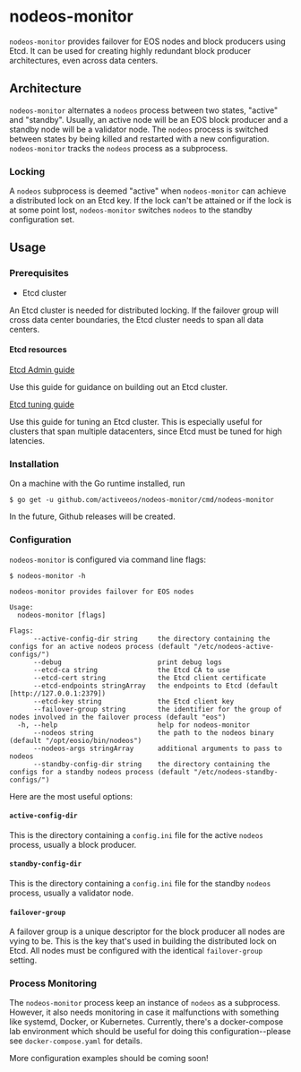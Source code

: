 # nodeos-monitor

`nodeos-monitor` provides failover for EOS nodes and block producers
using Etcd. It can be used for creating highly redundant block
producer architectures, even across data centers.

## Architecture

`nodeos-monitor` alternates a `nodeos` process between two states,
"active" and "standby". Usually, an active node will be an EOS block
producer and a standby node will be a validator node. The `nodeos`
process is switched between states by being killed and restarted with
a new configuration. `nodeos-monitor` tracks the `nodeos` process as a
subprocess.

### Locking

A `nodeos` subprocess is deemed "active" when `nodeos-monitor` can
achieve a distributed lock on an Etcd key. If the lock can't be
attained or if the lock is at some point lost, `nodeos-monitor`
switches `nodeos` to the standby configuration set.

## Usage

### Prerequisites

* Etcd cluster

An Etcd cluster is needed for distributed locking. If the failover
group will cross data center boundaries, the Etcd cluster needs to
span all data centers.

#### Etcd resources

[Etcd Admin guide](https://coreos.com/etcd/docs/latest/v2/admin_guide.html)

Use this guide for guidance on building out an Etcd cluster.

[Etcd tuning guide](https://coreos.com/etcd/docs/latest/tuning.html)

Use this guide for tuning an Etcd cluster. This is especially useful
for clusters that span multiple datacenters, since Etcd must be tuned
for high latencies.

### Installation

On a machine with the Go runtime installed, run

```
$ go get -u github.com/activeeos/nodeos-monitor/cmd/nodeos-monitor
```

In the future, Github releases will be created.

### Configuration

`nodeos-monitor` is configured via command line flags:

```
$ nodeos-monitor -h

nodeos-monitor provides failover for EOS nodes

Usage:
  nodeos-monitor [flags]

Flags:
      --active-config-dir string     the directory containing the configs for an active nodeos process (default "/etc/nodeos-active-configs/")
      --debug                        print debug logs
      --etcd-ca string               the Etcd CA to use
      --etcd-cert string             the Etcd client certificate
      --etcd-endpoints stringArray   the endpoints to Etcd (default [http://127.0.0.1:2379])
      --etcd-key string              the Etcd client key
      --failover-group string        the identifier for the group of nodes involved in the failover process (default "eos")
  -h, --help                         help for nodeos-monitor
      --nodeos string                the path to the nodeos binary (default "/opt/eosio/bin/nodeos")
      --nodeos-args stringArray      additional arguments to pass to nodeos
      --standby-config-dir string    the directory containing the configs for a standby nodeos process (default "/etc/nodeos-standby-configs/")
```

Here are the most useful options:

#### `active-config-dir`

This is the directory containing a `config.ini` file for the active
`nodeos` process, usually a block producer.

#### `standby-config-dir`

This is the directory containing a `config.ini` file for the standby
`nodeos` process, usually a validator node.

#### `failover-group`

A failover group is a unique descriptor for the block producer all
nodes are vying to be. This is the key that's used in building the
distributed lock on Etcd. All nodes must be configured with the
identical `failover-group` setting.

### Process Monitoring

The `nodeos-monitor` process keep an instance of `nodeos` as a
subprocess. However, it also needs monitoring in case it malfunctions
with something like systemd, Docker, or Kubernetes. Currently, there's
a docker-compose lab environment which should be useful for doing this
configuration--please see `docker-compose.yaml` for details.

More configuration examples should be coming soon!
